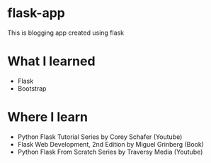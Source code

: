 # flask-app
This is blogging app created using flask

# What I learned
* Flask
* Bootstrap

# Where I learn
* Python Flask Tutorial Series by Corey Schafer (Youtube)
* Flask Web Development, 2nd Edition by Miguel Grinberg (Book)
* Python Flask From Scratch Series by Traversy Media (Youtube)

